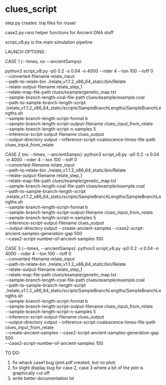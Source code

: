 # clues_script
step.py creates .traj files for mssel 

case2.py runs helper functions for Ancient DNA stuff 

script_v8.py is the main simulation pipeline 


LAUNCH OPTIONS:

CASE 1 (--times, no --ancientSamps):

python3 script_v8.py -p0 0.2 -s 0.04 -n 4000 --nder 4 --ton 100 --toff 0 \
--converted-filename relate_input \
--path-to-relate-bin ./relate_v1.1.2_x86_64_static/bin/Relate \
--relate-output-filename relate_step_1 \
--relate-map-file-path clues/example/genetic_map.txt \
--sample-branch-length-coal-file-path clues/example/example.coal \
--path-to-sample-branch-length-script ./relate_v1.1.2_x86_64_static/scripts/SampleBranchLengths/SampleBranchLengths.sh \
--sample-branch-length-script-format b \
--sample-branch-length-script-output-filename clues_input_from_relate \
--sample-branch-length-script-n-samples 5 \
--inference-script-output-filename clues_output \
--output-directory output --inference-script-coalescence-times-file-path clues_input_from_relate

CASE 2 (no --times, --ancientSamps):
python3 script_v8.py -p0 0.2 -s 0.04 -n 4000 --nder 4 --ton 100 --toff 0 \
--converted-filename relate_input \
--path-to-relate-bin ./relate_v1.1.2_x86_64_static/bin/Relate \
--relate-output-filename relate_step_1 \
--relate-map-file-path clues/example/genetic_map.txt \
--sample-branch-length-coal-file-path clues/example/example.coal \
--path-to-sample-branch-length-script ./relate_v1.1.2_x86_64_static/scripts/SampleBranchLengths/SampleBranchLengths.sh \
--sample-branch-length-script-format b \
--sample-branch-length-script-output-filename clues_input_from_relate \
--sample-branch-length-script-n-samples 5 \
--inference-script-output-filename clues_output \
--output-directory output --create-ancient-samples --case2-script-ancient-samples-generation-gap 500 \
--case2-script-number-of-ancient-samples 100

CASE 3 (--times, --ancientSamps):
python3 script_v8.py -p0 0.2 -s 0.04 -n 4000 --nder 4 --ton 100 --toff 0 \
--converted-filename relate_input \
--path-to-relate-bin ./relate_v1.1.2_x86_64_static/bin/Relate \
--relate-output-filename relate_step_1 \
--relate-map-file-path clues/example/genetic_map.txt \
--sample-branch-length-coal-file-path clues/example/example.coal \
--path-to-sample-branch-length-script ./relate_v1.1.2_x86_64_static/scripts/SampleBranchLengths/SampleBranchLengths.sh \
--sample-branch-length-script-format b \
--sample-branch-length-script-output-filename clues_input_from_relate \
--sample-branch-length-script-n-samples 5 \
--inference-script-output-filename clues_output \
--output-directory output --inference-script-coalescence-times-file-path clues_input_from_relate \
--create-ancient-samples --case2-script-ancient-samples-generation-gap 500 \
--case2-script-number-of-ancient-samples 100


TO DO:
1. fix whack case1 bug (plot.pdf created, but no plot)
2. fix slight display bug for case 2, case 3 where a bit of the plot is graphically cut off
3. write better documentation lol
